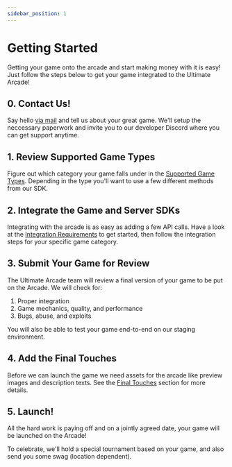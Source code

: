 ```yaml
---
sidebar_position: 1
---
```


# Getting Started

Getting your game onto the arcade and start making money with it is easy! Just follow the steps below to get your game integrated to the Ultimate Arcade!

## 0. Contact Us!

Say hello [via mail](mailto:info@ultimatetournament.io) and tell us about your great game. We'll setup the neccessary paperwork and invite you to our developer Discord where you can get support anytime.

## 1. Review Supported Game Types

Figure out which category your game falls under in the [Supported Game Types](/docs/category/supported-game-types). Depending in the type you'll want to use a few different methods from our SDK.

## 2. Integrate the Game and Server SDKs

Integrating with the arcade is as easy as adding a few API calls. Have a look at the [Integration Requirements](/docs/integration/integration-requirements) to get started, then follow the integration steps for your specific game category.

## 3. Submit Your Game for Review

The Ultimate Arcade team will review a final version of your game to be put on the Arcade. We will check for:

1. Proper integration
2. Game mechanics, quality, and performance
3. Bugs, abuse, and exploits

You will also be able to test your game end-to-end on our staging environment.

## 4. Add the Final Touches

Before we can launch the game we need assets for the arcade like preview images and description texts. See the [Final Touches](/docs/integration/final-touches) section for more details.

## 5. Launch!

All the hard work is paying off and on a jointly agreed date, your game will be launched on the Arcade!

To celebrate, we'll hold a special tournament based on your game, and also send you some swag (location dependent).
